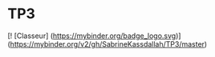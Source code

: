 # TP3
[! [Classeur] (https://mybinder.org/badge_logo.svg)] (https://mybinder.org/v2/gh/SabrineKassdallah/TP3/master)
